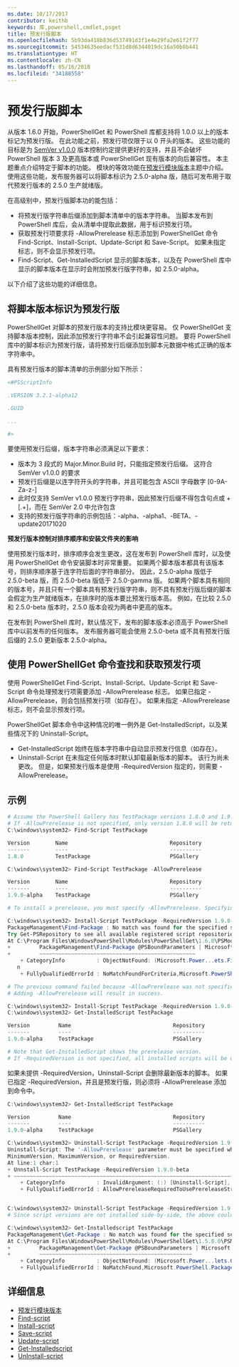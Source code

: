 ```yaml
---
ms.date: 10/17/2017
contributor: keithb
keywords: 库,powershell,cmdlet,psget
title: 预发行版脚本
ms.openlocfilehash: 5b93da418b836d537491d3f1e4e29fa2e61f2f77
ms.sourcegitcommit: 54534635eedacf531d8d6344019dc16a50b8b441
ms.translationtype: HT
ms.contentlocale: zh-CN
ms.lasthandoff: 05/16/2018
ms.locfileid: "34188558"
---
```

# <a name="prerelease-versions-of-scripts"></a>预发行版脚本

从版本 1.6.0 开始，PowerShellGet 和 PowerShell 库都支持将 1.0.0 以上的版本标记为预发行版。 在此功能之前，预发行项仅限于以 0 开头的版本。 这些功能的目标是为 [SemVer v1.0.0](http://semver.org/spec/v1.0.0.html) 版本控制约定提供更好的支持，并且不会破坏 PowerShell 版本 3 及更高版本或 PowerShellGet 现有版本的向后兼容性。 本主题重点介绍特定于脚本的功能。 模块的等效功能在[预发行模块版本](module-prerelease-support.md)主题中介绍。 使用这些功能，发布服务器可以将脚本标识为 2.5.0-alpha 版，随后可发布用于取代预发行版本的 2.5.0 生产就绪版。

在高级别中，预发行版脚本功的能包括：

- 将预发行版字符串后缀添加到脚本清单中的版本字符串。 当脚本发布到 PowerShell 库后，会从清单中提取此数据，用于标识预发行项。
- 获取预发行项要求将 -AllowPrerelease 标志添加到 PowerShellGet 命令 Find-Script、Install-Script、Update-Script 和 Save-Script。 如果未指定标志，则不会显示预发行项。
- Find-Script、Get-InstalledScript 显示的脚本版本，以及在 PowerShell 库中显示的脚本版本在显示时会附加预发行版字符串，如 2.5.0-alpha。

以下介绍了这些功能的详细信息。

## <a name="identifying-a-script-version-as-a-prerelease"></a>将脚本版本标识为预发行版

PowerShellGet 对脚本的预发行版本的支持比模块更容易。 仅 PowerShellGet 支持脚本版本控制，因此添加预发行字符串不会引起兼容性问题。 要将 PowerShell 库中的脚本标识为预发行版，请将预发行后缀添加到脚本元数据中格式正确的版本字符串中。

具有预发行版本的脚本清单的示例部分如下所示：

```powershell
<#PSScriptInfo

.VERSION 3.2.1-alpha12

.GUID

...

#>

```

要使用预发行后缀，版本字符串必须满足以下要求：

- 版本为 3 段式的 Major.Minor.Build 时，只能指定预发行后缀。
  这符合 SemVer v1.0.0 的要求
- 预发行后缀是以连字符开头的字符串，并且可能包含 ASCII 字母数字 [0-9A-Za-z-]
- 此时仅支持 SemVer v1.0.0 预发行字符串，因此预发行后缀不得包含句点或 + [.+]，而在 SemVer 2.0 中允许包含
- 支持的预发行版字符串的示例包括：-alpha、-alpha1、-BETA、-update20171020

__预发行版本控制对排序顺序和安装文件夹的影响__

使用预发行版本时，排序顺序会发生更改，这在发布到 PowerShell 库时，以及使用 PowerShellGet 命令安装脚本时非常重要。 如果两个脚本版本都具有该版本号，则排序顺序基于连字符后面的字符串部分。 因此，2.5.0-alpha 版低于 2.5.0-beta 版，而 2.5.0-beta 版低于 2.5.0-gamma 版。 如果两个脚本具有相同的版本号，并且只有一个脚本具有预发行版字符串，则不具有预发行版后缀的脚本会假定为生产就绪版本，在排序时的版本要比预发行版本高。 例如，在比较 2.5.0 和 2.5.0-beta 版本时，2.5.0 版本会视为两者中更高的版本。

在发布到 PowerShell 库时，默认情况下，发布的脚本版本必须高于 PowerShell 库中以前发布的任何版本。 发布服务器可能会使用 2.5.0-beta 或不具有预发行版后缀的 2.5.0 更新版本 2.5.0-alpha。

## <a name="finding-and-acquiring-prerelease-items-using-powershellget-commands"></a>使用 PowerShellGet 命令查找和获取预发行项

使用 PowerShellGet Find-Script、Install-Script、Update-Script 和 Save-Script 命令处理预发行项需要添加 -AllowPrerelease 标志。 如果已指定 -AllowPrerelease，则会包括预发行项（如存在）。 如果未指定 -AllowPrerelease 标志，则不会显示预发行项。

PowerShellGet 脚本命令中这种情况的唯一例外是 Get-InstalledScript，以及某些情况下的 Uninstall-Script。

- Get-InstalledScript 始终在版本字符串中自动显示预发行信息（如存在）。
- Uninstall-Script 在未指定任何版本时默认卸载最新版本的脚本。 该行为尚未更改。 但是，如果预发行版本是使用 -RequiredVersion 指定的，则需要 -AllowPrerelease。

## <a name="examples"></a>示例

```powershell
# Assume the PowerShell Gallery has TestPackage versions 1.8.0 and 1.9.0-alpha.
# If -AllowPrerelease is not specified, only version 1.8.0 will be returned.
C:\windows\system32> Find-Script TestPackage

Version        Name                                Repository           Description
-------        ----                                ----------           -----------
1.8.0          TestPackage                         PSGallery            Package used to validate changes to the PowerShe...

C:\windows\system32> Find-Script TestPackage -AllowPrerelease

Version        Name                                Repository           Description
-------        ----                                ----------           -----------
1.9.0-alpha    TestPackage                         PSGallery            Package used to validate changes to PowerShe...

# To install a prerelease, you must specify -AllowPrerelease. Specifying a prerelease version string is not sufficient.

C:\windows\system32> Install-Script TestPackage -RequiredVersion 1.9.0-alpha
PackageManagement\Find-Package : No match was found for the specified search criteria and script name 'TestPackage'.
Try Get-PSRepository to see all available registered script repositories.
At C:\Program Files\WindowsPowerShell\Modules\PowerShellGet\1.6.0\PSModule.psm1:1455 char:3
+         PackageManagement\Find-Package @PSBoundParameters | Microsoft ...
+         ~~~~~~~~~~~~~~~~~~~~~~~~~~~~~~~~~~~~~~~~~~~~~~~~~
    + CategoryInfo          : ObjectNotFound: (Microsoft.Power...ets.FindPackage:FindPackage) [Find-Package], Exceptio
   n
    + FullyQualifiedErrorId : NoMatchFoundForCriteria,Microsoft.PowerShell.PackageManagement.Cmdlets.FindPackage

# The previous command failed because -AllowPrerelease was not specified.
# Adding -AllowPrerelease will result in success.

C:\windows\system32> Install-Script TestPackage -RequiredVersion 1.9.0-alpha -AllowPrerelease
C:\windows\system32> Get-InstalledScript TestPackage

Version         Name                                Repository           Description
-------         ----                                ----------           -----------
1.9.0-alpha     TestPackage                         PSGallery            Package used to validate changes to PowerShe...

# Note that Get-InstalledScript shows the prerelease version.
# If -RequiredVersion is not specified, all installed scripts will be displayed by Get-InstalledScript
```

如果未提供 -RequiredVersion，Uninstall-Script 会删除最新版本的脚本。
如果已指定 -RequiredVersion，并且是预发行版，则必须将 -AllowPrerelease 添加到命令中。

``` powershell
C:\windows\system32> Get-InstalledScript TestPackage

Version         Name                                Repository           Description
-------         ----                                ----------           -----------
1.9.0-alpha     TestPackage                         PSGallery            Package used to validate changes to PowerShe...

C:\windows\system32> Uninstall-Script TestPackage -RequiredVersion 1.9.0-alpha
Uninstall-Script: The '-AllowPrerelease' parameter must be specified when using the Prerelease string in
MinimumVersion, MaximumVersion, or RequiredVersion.
At line:1 char:1
+ Unnstall-Script TestPackage -RequiredVersion 1.9.0-beta
+ ~~~~~~~~~~~~~~~~~~~~~~~~~~~~~~~~~~~~~~~~~~~~~~~~~~~~~~~~~~~~~~~~~~~~~
    + CategoryInfo          : InvalidArgument: (:) [Uninstall-Script], ArgumentException
    + FullyQualifiedErrorId : AllowPrereleaseRequiredToUsePrereleaseStringInVersion,Uninnstall-script


C:\windows\system32> Uninstall-Script TestPackage -RequiredVersion 1.9.0-alpha -AllowPrerelease
# Since script versions are not installed side-by-side, the above could be simply "Uninstall-Script TestPackage"

C:\windows\system32> Get-Installedscript TestPackage
PackageManagement\Get-Package : No match was found for the specified search criteria and script names 'testpackage'.
At C:\Program Files\WindowsPowerShell\Modules\PowerShellGet\1.5.0.0\PSModule.psm1:4088 char:9
+         PackageManagement\Get-Package @PSBoundParameters | Microsoft. ...
+         ~~~~~~~~~~~~~~~~~~~~~~~~~~~~~~~~~~~~~~~~~~~~~~~~
    + CategoryInfo          : ObjectNotFound: (Microsoft.Power...lets.GetPackage:GetPackage) [Get-Package], Exception
    + FullyQualifiedErrorId : NoMatchFound,Microsoft.PowerShell.PackageManagement.Cmdlets.GetPackage
```

## <a name="more-details"></a>详细信息

- [预发行模块版本](module-prerelease-support.md)
- [Find-script](/powershell/module/powershellget/find-script)
- [Install-script](/powershell/module/powershellget/install-script)
- [Save-script](/powershell/module/powershellget/save-script)
- [Update-script](/powershell/module/powershellget/update-script)
- [Get-Installedscript](/powershell/module/powershellget/get-installedscript)
- [UnInstall-script](/powershell/module/powershellget/uninstall-script)